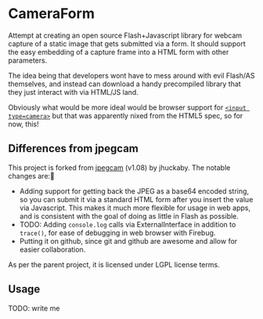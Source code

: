 CameraForm
==========
Attempt at creating an open source Flash+Javascript library for webcam capture of a static image that gets submitted via a form.  It should support the easy embedding of a capture frame into a HTML form with other parameters.

The idea being that developers wont have to mess around with evil Flash/AS themselves, and instead can download a handy precompiled library that they just interact with via HTML/JS land. 

Obviously what would be more ideal would be browser support for [`<input type=camera>`](http://ajaxian.com/archives/input-camera) but that was apparently nixed from the HTML5 spec, so for now, this!


Differences from jpegcam
------------------------
This project is forked from [jpegcam](http://code.google.com/p/jpegcam/) (v1.08) by jhuckaby.  The notable changes are:

* Adding support for getting back the JPEG as a base64 encoded string, so you can submit it via a standard HTML form after you insert the value via Javascript.  This makes it much more flexible for usage in web apps, and is consistent with the goal of doing as little in Flash as possible.
* TODO: Adding `console.log` calls via ExternalInterface in addition to `trace()`, for ease of debugging in web browser with Firebug.
* Putting it on github, since git and github are awesome and allow for easier collaboration.

As per the parent project, it is licensed under LGPL license terms.

Usage
-----
TODO: write me
